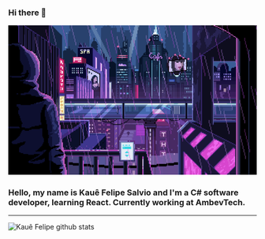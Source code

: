 ### Hi there 👋

![Gif](https://github.com/kauesalvio/kauesalvio/blob/master/rain.gif "gif")
### Hello, my name is Kauê Felipe Salvio and I'm a C# software developer, learning React. Currently working at AmbevTech. 
***
![Kauê Felipe github stats](https://github-readme-stats.vercel.app/api?username=kauesalvio&theme=tokyonight&show_icons=true)
